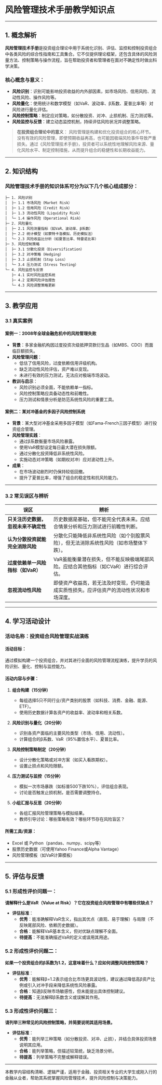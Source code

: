 # 风险管理技术手册教学知识点

---

## 1. 概念解析

**风险管理技术手册**是投资组合理论中用于系统化识别、评估、监控和控制投资组合中各类风险的综合性指南和工具集合。它不仅提供理论框架，还包含具体的风险测量方法、控制策略与操作流程，旨在帮助投资者和管理者在面对不确定性时做出科学决策。

### 核心概念与意义：

- **风险识别**：识别可能影响投资收益的内外部因素，如市场风险、信用风险、流动性风险、操作风险等。
- **风险量化**：使用统计和数学模型（如VaR、波动率、β系数、夏普比率等）对风险进行量化评估。
- **风险控制策略**：制定应对策略，如分散投资、对冲、止损机制、压力测试等。
- **风险监控与反馈**：建立动态监控机制，持续评估风险状况并调整策略。

> **在投资组合理论中的意义**：
风险管理是构建和优化投资组合的核心环节。没有有效的风险管理，即使预期收益再高，也可能因极端风险事件导致严重损失。通过《风险管理技术手册》，投资者可以系统性地理解风险来源、量化风险水平、制定控制措施，从而提升组合的稳健性和长期收益能力。

---

## 2. 知识结构

### 风险管理技术手册的知识体系可分为以下几个核心组成部分：

```
├─ 1. 风险识别
│  ├─ 1.1 市场风险（Market Risk）
│  ├─ 1.2 信用风险（Credit Risk）
│  ├─ 1.3 流动性风险（Liquidity Risk）
│  └─ 1.4 操作风险（Operational Risk）
├─ 2. 风险量化
│  ├─ 2.1 风险测量指标（如VaR、波动率、β系数）
│  ├─ 2.2 统计模型（如蒙特卡洛模拟、历史模拟法）
│  └─ 2.3 风险收益比分析（如夏普比率、特雷诺比率）
├─ 3. 风险控制策略
│  ├─ 3.1 分散化投资（Diversification）
│  ├─ 3.2 对冲策略（Hedging）
│  ├─ 3.3 止损机制（Stop Loss）
│  └─ 3.4 压力测试（Stress Testing）
└─ 4. 风险监控与反馈
   ├─ 4.1 实时风险监控系统
   ├─ 4.2 定期风险评估报告
   └─ 4.3 风险调整策略更新
```

---

## 3. 教学应用

### 3.1 真实案例

#### 案例一：2008年全球金融危机中的风险管理失败

- **背景**：多家金融机构因过度投资次级抵押贷款衍生品（如MBS、CDO）而面临巨额损失。
- **风险管理问题**：
  - 低估了信用风险，过度依赖信用评级机构。
  - 缺乏流动性风险评估，资产难以变现。
  - 未进行有效的压力测试，无法应对极端市场波动。
- **教训与启示**：
  - 风险识别必须全面，不能依赖单一指标。
  - 风险控制策略应具备动态性和前瞻性。
  - 压力测试和情景分析是防范系统性风险的重要工具。

#### 案例二：某对冲基金的多因子风险控制系统

- **背景**：某大型对冲基金采用多因子模型（如Fama-French三因子模型）进行投资组合管理。
- **风险管理实践**：
  - 通过β系数衡量市场风险暴露。
  - 使用VaR模型设定每日最大潜在损失限额。
  - 通过分散化投资降低非系统性风险。
  - 实施动态对冲策略（如期权对冲）应对波动性上升。
- **成果**：
  - 在市场波动剧烈时仍保持较低回撤。
  - 提升了夏普比率，增强了组合的稳定性和抗风险能力。

---

### 3.2 常见误区与辨析

| 误区 | 辨析 |
|------|------|
| **只关注历史数据，忽视未来不确定性** | 历史数据是基础，但不能完全代表未来。应结合情景分析和压力测试进行前瞻性判断。 |
| **认为分散投资就能完全消除风险** | 分散化只能降低非系统性风险（如个别股票风险），但无法消除系统性风险（如市场整体下跌）。 |
| **过度依赖单一风险指标（如VaR）** | VaR虽能衡量潜在损失，但不能反映极端尾部风险。应结合其他指标（如CVaR）进行综合评估。 |
| **忽视流动性风险** | 即使资产收益高，若无法及时变现，仍可能造成实质性损失。应评估资产的流动性状况和市场深度。 |

---

## 4. 学习活动设计

### 活动名称：投资组合风险管理实战演练

#### 活动目标：
通过模拟构建一个投资组合，并对其进行全面的风险管理流程演练，提升学员的风险识别、量化、控制与监控能力。

#### 活动内容与步骤：

1. **组合构建（15分钟）**
   - 每组选择5只不同行业/资产类别的股票（如科技、消费、金融、能源、ETF）。
   - 使用历史数据计算各资产的收益率、波动率和相关系数。

2. **风险识别与量化（20分钟）**
   - 识别各资产面临的主要风险类型（市场、信用、流动性）。
   - 计算组合的β系数、VaR（95%置信水平）、夏普比率。

3. **风险控制策略制定（20分钟）**
   - 设计分散化策略或对冲方案（如买入看跌期权）。
   - 设置止损点和风险限额。

4. **压力测试与监控（15分钟）**
   - 模拟一次市场暴跌（如标普500下跌10%），评估组合表现。
   - 讨论是否触发止损机制，是否需要调整持仓。

5. **小组汇报与反思（20分钟）**
   - 各组汇报风险管理策略与模拟结果。
   - 教师引导讨论：哪些策略有效？哪些环节存在风险盲区？

#### 所需工具/资源：
- Excel 或 Python（pandas、numpy、scipy等）
- 股票历史数据（可使用Yahoo Finance或Alpha Vantage）
- 风险管理模板（如VaR计算模板）

---

## 5. 评估与反馈

### 5.1 形成性评价问题一：
**请解释什么是VaR（Value at Risk）？它在投资组合风险管理中有哪些优缺点？**

- **评估标准**：
  - **优秀**：能准确解释VaR含义，指出其优点（直观、易于理解）与局限（不反映尾部风险、依赖历史数据）。
  - **合格**：能解释VaR基本含义，但对优缺点理解不全面。
  - **待提高**：不能准确描述VaR的定义或误用其用途。

### 5.2 形成性评价问题二：
**如果一个投资组合的β系数为1.2，这意味着什么？应如何调整风险控制策略？**

- **评估标准**：
  - **优秀**：能解释β=1.2表示组合比市场更具波动性，建议通过降低高β资产比例或引入对冲手段来降低系统性风险暴露。
  - **合格**：知道β反映市场敏感性，但未能提出具体控制建议。
  - **待提高**：无法解释β系数含义或误解其作用。

### 5.3 形成性评价问题三：
**请列举三种常见的风险控制策略，并简要说明其适用场景。**

- **评估标准**：
  - **优秀**：能列举三种策略（如分散投资、对冲、止损），并结合具体投资场景说明其应用。
  - **合格**：能列举策略，但描述较笼统，缺乏场景分析。
  - **待提高**：列举策略不完整或解释错误。

---

本教学内容结构清晰、逻辑严谨，适用于金融、投资相关专业的大学生或刚入行的金融从业者，帮助其系统掌握风险管理技术，提升风险控制与决策能力。